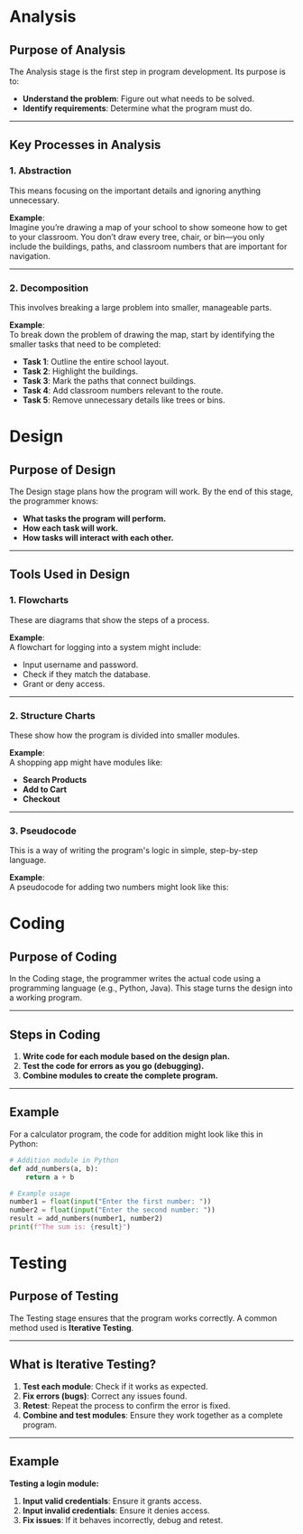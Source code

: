 # Analysis

## Purpose of Analysis

The Analysis stage is the first step in program development. Its purpose is to:

- **Understand the problem**: Figure out what needs to be solved.
- **Identify requirements**: Determine what the program must do.

---

## Key Processes in Analysis

### 1. Abstraction

This means focusing on the important details and ignoring anything unnecessary. 

**Example**:  
Imagine you’re drawing a map of your school to show someone how to get to your classroom. You don’t draw every tree, chair, or bin—you only include the buildings, paths, and classroom numbers that are important for navigation.

---

### 2. Decomposition

This involves breaking a large problem into smaller, manageable parts.

**Example**:  
To break down the problem of drawing the map, start by identifying the smaller tasks that need to be completed:

- **Task 1**: Outline the entire school layout.
- **Task 2**: Highlight the buildings.
- **Task 3**: Mark the paths that connect buildings.
- **Task 4**: Add classroom numbers relevant to the route.
- **Task 5**: Remove unnecessary details like trees or bins.

 

# Design

## Purpose of Design

The Design stage plans how the program will work. By the end of this stage, the programmer knows:

- **What tasks the program will perform.**
- **How each task will work.**
- **How tasks will interact with each other.**

---

## Tools Used in Design

### 1. Flowcharts

These are diagrams that show the steps of a process.

**Example**:  
A flowchart for logging into a system might include:  
- Input username and password.  
- Check if they match the database.  
- Grant or deny access.

---

### 2. Structure Charts

These show how the program is divided into smaller modules.

**Example**:  
A shopping app might have modules like:  
- **Search Products**  
- **Add to Cart**  
- **Checkout**

---

### 3. Pseudocode

This is a way of writing the program's logic in simple, step-by-step language.

**Example**:  
A pseudocode for adding two numbers might look like this:
 
# Coding

## Purpose of Coding

In the Coding stage, the programmer writes the actual code using a programming language (e.g., Python, Java). This stage turns the design into a working program.

---

## Steps in Coding

1. **Write code for each module based on the design plan.**  
2. **Test the code for errors as you go (debugging).**  
3. **Combine modules to create the complete program.**

---

## Example

For a calculator program, the code for addition might look like this in Python:  

```python
# Addition module in Python
def add_numbers(a, b):
    return a + b

# Example usage
number1 = float(input("Enter the first number: "))
number2 = float(input("Enter the second number: "))
result = add_numbers(number1, number2)
print(f"The sum is: {result}")
````
 
# Testing

## Purpose of Testing

The Testing stage ensures that the program works correctly. A common method used is **Iterative Testing**.

---

## What is Iterative Testing?

1. **Test each module**: Check if it works as expected.  
2. **Fix errors (bugs)**: Correct any issues found.  
3. **Retest**: Repeat the process to confirm the error is fixed.  
4. **Combine and test modules**: Ensure they work together as a complete program.

---

## Example

**Testing a login module:**  

1. **Input valid credentials**: Ensure it grants access.  
2. **Input invalid credentials**: Ensure it denies access.  
3. **Fix issues**: If it behaves incorrectly, debug and retest.

